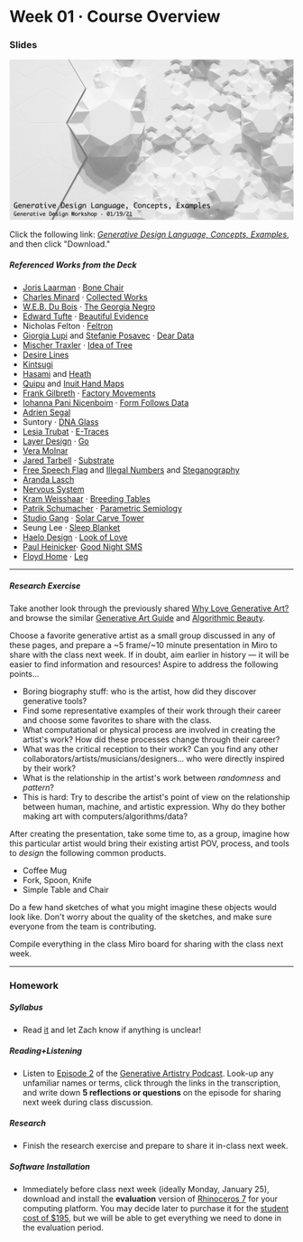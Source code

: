 # Week 01 · Course Overview

### Slides

![intro image](first.png)

Click the following link: [*Generative Design Language, Concepts, Examples*](GenerativeDesign-s21-intro-deck.pdf), and then click "Download."

##### Referenced Works from the Deck

- [Joris Laarman](https://www.jorislaarman.com) · [Bone Chair](https://www.jorislaarman.com/work/bone-chair/)
- [Charles Minard](https://en.wikipedia.org/wiki/Charles_Joseph_Minard) · [Collected Works](https://www.nationalgeographic.com/news/2017/03/charles-minard-cartography-infographics-history/)
- [W.E.B. Du Bois](https://en.wikipedia.org/wiki/W._E._B._Du_Bois) · [The Georgia Negro](https://medium.com/nightingale/w-e-b-du-bois-staggering-data-visualizations-are-as-powerful-today-as-they-were-in-1900-64752c472ae4)
- [Edward Tufte](https://www.edwardtufte.com/tufte/) · [Beautiful Evidence](https://www.edwardtufte.com/bboard/q-and-a-fetch-msg?msg_id=000262)
- Nicholas Felton · [Feltron](http://feltron.com)
- [Giorgia Lupi](http://giorgialupi.com) and [Stefanie Posavec](http://www.stefanieposavec.com) · [Dear Data](http://www.dear-data.com/theproject)
- [Mischer Traxler](https://mischertraxler.com) · [Idea of Tree](https://mischertraxler.com/projects/the-idea-of-a-tree-process/)
- [Desire Lines](https://en.wikipedia.org/wiki/Desire_path)
- [Kintsugi](https://en.wikipedia.org/wiki/Kintsugi)
- [Hasami](http://www.hasami-porcelain.com/about/en.html) and [Heath](https://www.heathceramics.com)
- [Quipu](https://en.wikipedia.org/wiki/Quipu) and [Inuit Hand Maps](https://www.atlasobscura.com/articles/greenland-wooden-maps-ammassalik)
- [Frank Gilbreth](https://en.wikipedia.org/wiki/Frank_Bunker_Gilbreth) · [Factory Movements](http://dataphys.org/list/wire-models-of-factory-worker-movements/)
- [Iohanna Pani Nicenboim](https://iohanna.com) · [Form Follows Data](https://iohanna.com/Form-Follows-Data)
- [Adrien Segal](https://www.adriensegal.com) 
- Suntory · [DNA Glass](https://adland.tv/adnews/suntory-dna-glass-2016-122-japan)
- [Lesia Trubat](https://vimeo.com/lesiatrubat) · [E-Traces](https://www.behance.net/gallery/21108721/E-TRACES)
- [Layer Design](https://layerdesign.com/) · [Go](https://layerdesign.com/project/go-3/%23top-page#top-page)
- [Vera Molnar](http://www.veramolnar.com)
- [Jared Tarbell](http://www.complexification.net/) · [Substrate](http://www.complexification.net/gallery/machines/substrate/index.php)
- [Free Speech Flag](https://en.wikipedia.org/wiki/Free_Speech_Flag) and [Illegal Numbers](https://en.wikipedia.org/wiki/Illegal_number) and [Steganography](https://en.wikipedia.org/wiki/Illegal_number)
- [Aranda Lasch](http://arandalasch.com/work/featured/) 
- [Nervous System](https://n-e-r-v-o-u-s.com)
- [Kram Weisshaar](https://www.kramweisshaar.com) · [Breeding Tables](https://www.kramweisshaar.com/projects/breeding-tables)
- [Patrik Schumacher](https://www.patrikschumacher.com/index.htm) · [Parametric Semiology](https://www.patrikschumacher.com/Texts/Design%20of%20Information%20Rich%20Environments.html)
- [Studio Gang](https://studiogang.com) · [Solar Carve Tower](https://www.dezeen.com/2019/08/09/solar-carve-tower-studio-gang-new-york-high-line/)
- Seung Lee · [Sleep Blanket](https://www.theverge.com/2019/7/21/20699484/sleep-blanket-data-visualisation-seung-lee)
- [Haelo Design](http://www.haelodesign.com) · [Look of Love](http://www.haelodesign.com/manifesting-the-look-of-love)
- [Paul Heinicker](http://paulheinicker.com)· [Good Night SMS](http://paulheinicker.com/goodnightsms/)
- [Floyd Home](https://floydhome.com) · [Leg](https://floydhome.com/products/the-floyd-leg-16?color=White)

-----

##### Research Exercise

Take another look through the previously shared [Why Love Generative Art?](https://www.artnome.com/news/2018/8/8/why-love-generative-art) and browse the similar [Generative Art Guide](https://aiartists.org/generative-art-design) and [Algorithmic Beauty](https://medium.com/feed-fatigue/algorithmic-beauty-10-artists-pushing-the-boundaries-of-code-2d55b58aedea).

Choose a favorite generative artist as a small group discussed in any of these pages, and prepare a ~5 frame/~10 minute presentation in Miro to share with the class next week. If in doubt, aim earlier in history — it will be easier to find information and resources! Aspire to address the following points...

- Boring biography stuff: who is the artist, how did they discover generative tools?
- Find some representative examples of their work through their career and choose some favorites to share with the class.
- What computational or physical process are involved in creating the artist's work? How did these processes change through their career?
- What was the critical reception to their work? Can you find any other collaborators/artists/musicians/designers... who were directly inspired by their work? 
- What is the relationship in the artist's work between *randomness* and *pattern*?
- This is hard: Try to describe the artist's point of view on the relationship between human, machine, and artistic expression. Why do they bother making art with computers/algorithms/data? 

After creating the presentation, take some time to, as a group, imagine how this particular artist would bring their existing artist POV, process, and tools to *design* the following common products.

- Coffee Mug 
- Fork, Spoon, Knife
- Simple Table and Chair

Do a few hand sketches of what you might imagine these objects would look like. Don't worry about the quality of the sketches, and make sure everyone from the team is contributing. 

Compile everything in the class Miro board for sharing with the class next week.

-----

### Homework

##### Syllabus

- Read [it](../logistics/GenerativeDesign-s21-syllabus-v1.pdf) and let Zach know if anything is unclear!


##### Reading+Listening

- Listen to [Episode 2](https://generativeartistry.com/episodes/generative-art-and-creative-code/) of the [Generative Artistry Podcast](https://generativeartistry.com). Look-up any unfamiliar names or terms, click through the links in the transcription, and write down **5 reflections or questions** on the episode for sharing next week during class discussion.


##### Research

- Finish the research exercise and prepare to share it in-class next week.


##### Software Installation

- Immediately before class next week (ideally Monday, January 25), download and install the **evaluation** version of [Rhinoceros 7](https://www.rhino3d.com/download/) for your computing platform. You may decide later to purchase it for the [student cost of $195](https://www.rhino3d.com/sales/north-america/United_States), but we will be able to get everything we need to done in the evaluation period.
